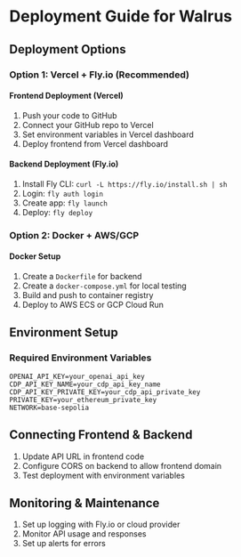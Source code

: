 # Deployment Guide for Walrus

## Deployment Options

### Option 1: Vercel + Fly.io (Recommended)

#### Frontend Deployment (Vercel)
1. Push your code to GitHub
2. Connect your GitHub repo to Vercel
3. Set environment variables in Vercel dashboard
4. Deploy frontend from Vercel dashboard

#### Backend Deployment (Fly.io)
1. Install Fly CLI: `curl -L https://fly.io/install.sh | sh`
2. Login: `fly auth login`
3. Create app: `fly launch`
4. Deploy: `fly deploy`

### Option 2: Docker + AWS/GCP

#### Docker Setup
1. Create a `Dockerfile` for backend
2. Create a `docker-compose.yml` for local testing
3. Build and push to container registry
4. Deploy to AWS ECS or GCP Cloud Run

## Environment Setup

### Required Environment Variables
```
OPENAI_API_KEY=your_openai_api_key
CDP_API_KEY_NAME=your_cdp_api_key_name
CDP_API_KEY_PRIVATE_KEY=your_cdp_api_private_key
PRIVATE_KEY=your_ethereum_private_key
NETWORK=base-sepolia
```

## Connecting Frontend & Backend

1. Update API URL in frontend code
2. Configure CORS on backend to allow frontend domain
3. Test deployment with environment variables

## Monitoring & Maintenance

1. Set up logging with Fly.io or cloud provider
2. Monitor API usage and responses
3. Set up alerts for errors

